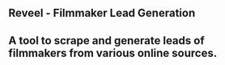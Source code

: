 Reveel - Filmmaker Lead Generation
------------------------------------------------------
A tool to scrape and generate leads of filmmakers from various online sources.
 
------------------------------------------------------
